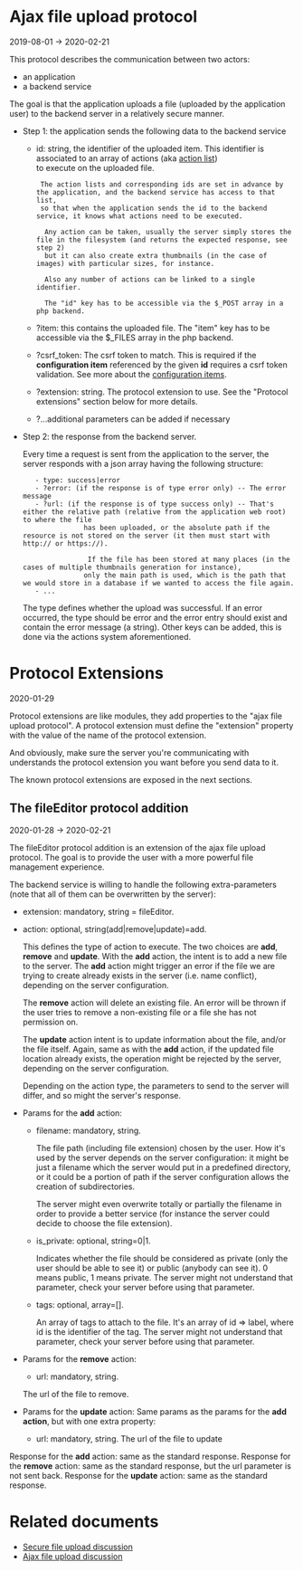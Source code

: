 Ajax file upload protocol
===================
2019-08-01 -> 2020-02-21


This protocol describes the communication between two actors:

- an application
- a backend service

The goal is that the application uploads a file (uploaded by the application user) to the backend server in a
relatively secure manner.

- Step 1: the application sends the following data to the backend service

     - id: string, the identifier of the uploaded item. This identifier is associated to an array of
            actions (aka [action list](https://github.com/lingtalfi/Light_AjaxFileUploadManager/blob/master/doc/pages/action-list.md))  
            to execute on the uploaded file.
            
            The action lists and corresponding ids are set in advance by the application, and the backend service has access to that list,
            so that when the application sends the id to the backend service, it knows what actions need to be executed.

             Any action can be taken, usually the server simply stores the file in the filesystem (and returns the expected response, see step 2)
             but it can also create extra thumbnails (in the case of images) with particular sizes, for instance.

             Also any number of actions can be linked to a single identifier.

             The "id" key has to be accessible via the $_POST array in a php backend.

     - ?item: this contains the uploaded file.
                 The "item" key has to be accessible via the $_FILES array in the php backend.

     - ?csrf_token: The csrf token to match.
             This is required if the **configuration item** referenced by the given **id** requires a csrf token validation.
             See more about the [configuration items](https://github.com/lingtalfi/Light_AjaxFileUploadManager/blob/master/doc/pages/configuration-files.md).
             
    - ?extension: string. The protocol extension to use. See the "Protocol extensions" section below for more details.
                 
    - ?...additional parameters can be added if necessary             

- Step 2: the response from the backend server.

     Every time a request is sent from the application to the server, the server responds with a json array having the following structure:

         - type: success|error
         - ?error: (if the response is of type error only) -- The error message
         - ?url: (if the response is of type success only) -- That's either the relative path (relative from the application web root) to where the file
                     has been uploaded, or the absolute path if the resource is not stored on the server (it then must start with http:// or https://).
                     
                      If the file has been stored at many places (in the cases of multiple thumbnails generation for instance),
                     only the main path is used, which is the path that we would store in a database if we wanted to access the file again.
         - ...

     The type defines whether the upload was successful.
     If an error occurred, the type should be error and the error entry should exist and contain the error message (a string).
     Other keys can be added, this is done via the actions system aforementioned.




Protocol Extensions
=============
2020-01-29


Protocol extensions are like modules, they add properties to the "ajax file upload protocol".
A protocol extension must define the "extension" property with the value of the name of the protocol extension.

And obviously, make sure the server you're communicating with understands the protocol extension you want before you send data to it.

The known protocol extensions are exposed in the next sections.




The fileEditor protocol addition
------------
2020-01-28 -> 2020-02-21

The fileEditor protocol addition is an extension of the ajax file upload protocol.
The goal is to provide the user with a more powerful file management experience.


The backend service is willing to handle the following extra-parameters (note that all of them can be overwritten by the server):

- extension: mandatory, string = fileEditor.
- action: optional, string(add|remove|update)=add.

    This defines the type of action to execute. The two choices are **add**, **remove** and **update**.
    With the **add** action, the intent is to add a new file to the server.
    The **add** action might trigger an error if the file we are trying to create already exists in the server (i.e. name conflict),
    depending on the server configuration.
    
    The **remove** action will delete an existing file. An error will be thrown if the user tries 
    to remove a non-existing file or a file she has not permission on.
    
    The **update** action intent is to update information about the file, and/or the file itself.
    Again, same as with the **add** action, if the updated file location already exists, the operation might be rejected 
    by the server, depending on the server configuration.
    
    Depending on the action type, the parameters to send to the server will differ, and so might the server's response.
    
    
     
- Params for the **add** action:             
    - filename: mandatory, string.
    
        The file path (including file extension) chosen by the user.
        How it's used by the server depends on the server configuration: it might be just a filename which the server
        would put in a predefined directory, or it could be a portion of path if the server configuration allows the
        creation of subdirectories.        
        
        The server might even overwrite totally or partially the filename in order to provide
        a better service (for instance the server could decide to choose the file extension).
        
    - is_private: optional, string=0|1.
    
        Indicates whether the file should be considered as private (only the user should be able to see it) 
        or public (anybody can see it).
        0 means public, 1 means private.
        The server might not understand that parameter, check your server before using that parameter.
        
    - tags: optional, array=[].
    
        An array of tags to attach to the file.
        It's an array of id => label,
        where id is the identifier of the tag.
        The server might not understand that parameter, check your server before using that parameter.
        
        
- Params for the **remove** action:
    - url: mandatory, string. 
    
    The url of the file to remove.     
    
- Params for the **update** action:
    Same params as the params for the **add action**, but with one extra property:
    - url: mandatory, string. The url of the file to update     
         



Response for the **add** action: same as the standard response.
Response for the **remove** action: same as the standard response, but the url parameter is not sent back.
Response for the **update** action: same as the standard response.





Related documents
====================

- [Secure file upload discussion](https://github.com/lingtalfi/TheBar/blob/master/discussions/secure-file-upload.md)
- [Ajax file upload discussion](https://github.com/lingtalfi/TheBar/blob/master/discussions/ajax-file-upload.md)

